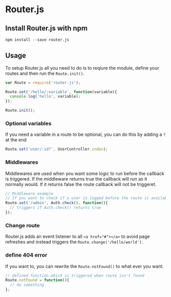 # Router.js


## Install Router.js with npm
```txt
npm install --save router.js
```


## Usage
To setup Router.js all you need to do is to reqiure the module, define your routes and then run the `Route.init()`.
```js
var Route = require('router.js');

Route.set('/hello/:variable', function(variable){
  console.log('hello', variable);
});

Route.init();
```

### Optional variables
If you need a variable in a route to be optional, you can do this by adding a `?` at the end
```js
Route.set('user/:id?', UserController.index);
```

### Middlewares
Middlewares are used when you want some logic to run before the callback is triggered. If the middleware returns true the callback will run as it normally would. If it returns false the route callback will not be triggeret.
```js
// Middleware example
// If you want to check if a user is logged before the route is available
Route.set('/admin', Auth.check(), function(){
  // triggers if Auth.check() returns true
}); 
```  

### Change route
Router.js adds an event listener to all `<a href="#"></a>` to avoid page refreshes and instead triggers the `Route.change('/hello/world')`. 

### define 404 error
If you want to, you can rewrite the `Route.notFound()` to what ever you want.
```js
// defined function which is triggered when route isn't found
Route.notFound = function(){
  // do something
};
```
